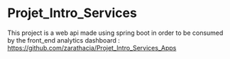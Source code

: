 # Projet_Intro_Services
This project is a web api made using spring boot in order to be consumed by the front_end analytics dashboard : https://github.com/zarathacia/Projet_Intro_Services_Apps
